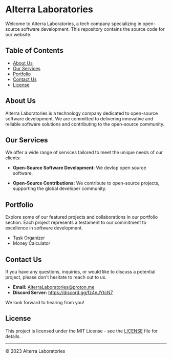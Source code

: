 # Alterra Laboratories

Welcome to Alterra Laboratories, a tech company specializing in open-source software development. This repository contains the source code for our website.


## Table of Contents

- [About Us](#about-us)
- [Our Services](#our-services)
- [Portfolio](#portfolio)
- [Contact Us](#contact-us)
- [License](#license)

## About Us

Alterra Laboratories is a technology company dedicated to open-source software development. We are committed to delivering innovative and reliable software solutions and contributing to the open-source community.

## Our Services

We offer a wide range of services tailored to meet the unique needs of our clients:

- **Open-Source Software Development:** We devlop open source software.

- **Open-Source Contributions:** We contribute to open-source projects, supporting the global developer community.

## Portfolio

Explore some of our featured projects and collaborations in our portfolio section. Each project represents a testament to our commitment to excellence in software development.

- Task Organizer
- Money Calculator

## Contact Us

If you have any questions, inquiries, or would like to discuss a potential project, please don't hesitate to reach out to us.

- **Email:** AlterraLaboratories@proton.me
- **Discord Server:** https://discord.gg/fz4nJYtcN7

We look forward to hearing from you!

## License

This project is licensed under the MIT License - see the [LICENSE](LICENSE) file for details.

---

© 2023 Alterra Laboratories
